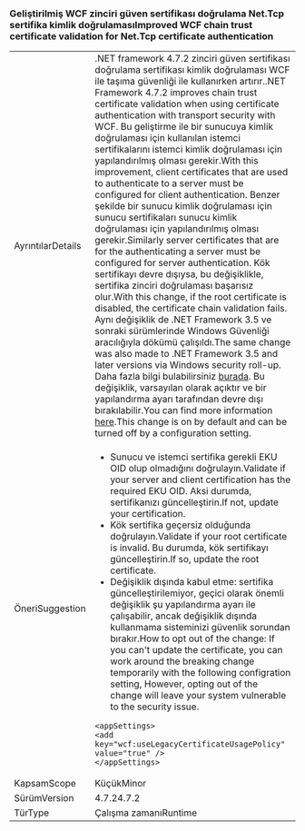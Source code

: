 ### <a name="improved-wcf-chain-trust-certificate-validation-for-nettcp-certificate-authentication"></a><span data-ttu-id="1a9d9-101">Geliştirilmiş WCF zinciri güven sertifikası doğrulama Net.Tcp sertifika kimlik doğrulaması</span><span class="sxs-lookup"><span data-stu-id="1a9d9-101">Improved WCF chain trust certificate validation for Net.Tcp certificate authentication</span></span>

|   |   |
|---|---|
|<span data-ttu-id="1a9d9-102">Ayrıntılar</span><span class="sxs-lookup"><span data-stu-id="1a9d9-102">Details</span></span>|<span data-ttu-id="1a9d9-103">.NET framework 4.7.2 zinciri güven sertifikası doğrulama sertifikası kimlik doğrulaması WCF ile taşıma güvenliği ile kullanırken artırır.</span><span class="sxs-lookup"><span data-stu-id="1a9d9-103">.NET Framework 4.7.2 improves chain trust certificate validation when using certificate authentication with transport security with WCF.</span></span> <span data-ttu-id="1a9d9-104">Bu geliştirme ile bir sunucuya kimlik doğrulaması için kullanılan istemci sertifikalarını istemci kimlik doğrulaması için yapılandırılmış olması gerekir.</span><span class="sxs-lookup"><span data-stu-id="1a9d9-104">With this improvement, client certificates that are used to authenticate to a server must be configured for client authentication.</span></span>  <span data-ttu-id="1a9d9-105">Benzer şekilde bir sunucu kimlik doğrulaması için sunucu sertifikaları sunucu kimlik doğrulaması için yapılandırılmış olması gerekir.</span><span class="sxs-lookup"><span data-stu-id="1a9d9-105">Similarly server certificates that are for the authenticating a server must be configured for server authentication.</span></span> <span data-ttu-id="1a9d9-106">Kök sertifikayı devre dışıysa, bu değişiklikle, sertifika zinciri doğrulaması başarısız olur.</span><span class="sxs-lookup"><span data-stu-id="1a9d9-106">With this change, if the root certificate is disabled, the certificate chain validation fails.</span></span> <span data-ttu-id="1a9d9-107">Aynı değişiklik de .NET Framework 3.5 ve sonraki sürümlerinde Windows Güvenliği aracılığıyla dökümü çalışıldı.</span><span class="sxs-lookup"><span data-stu-id="1a9d9-107">The same change was also made to .NET Framework 3.5 and later versions via Windows security roll-up.</span></span> <span data-ttu-id="1a9d9-108">Daha fazla bilgi bulabilirsiniz [burada](https://support.microsoft.com/en-us/help/4055269/security-only-update-for-net-framework-3-5-1-4-5-2-4-6-4-6-1-4-6-2-4-7). Bu değişiklik, varsayılan olarak açıktır ve bir yapılandırma ayarı tarafından devre dışı bırakılabilir.</span><span class="sxs-lookup"><span data-stu-id="1a9d9-108">You can find more information [here](https://support.microsoft.com/en-us/help/4055269/security-only-update-for-net-framework-3-5-1-4-5-2-4-6-4-6-1-4-6-2-4-7).This change is on by default and can be turned off by a configuration setting.</span></span>|
|<span data-ttu-id="1a9d9-109">Öneri</span><span class="sxs-lookup"><span data-stu-id="1a9d9-109">Suggestion</span></span>|<ul><li><span data-ttu-id="1a9d9-110">Sunucu ve istemci sertifika gerekli EKU OID olup olmadığını doğrulayın.</span><span class="sxs-lookup"><span data-stu-id="1a9d9-110">Validate if your server and client certification has the required EKU OID.</span></span> <span data-ttu-id="1a9d9-111">Aksi durumda, sertifikanızı güncelleştirin.</span><span class="sxs-lookup"><span data-stu-id="1a9d9-111">If not, update your certification.</span></span></li><li><span data-ttu-id="1a9d9-112">Kök sertifika geçersiz olduğunda doğrulayın.</span><span class="sxs-lookup"><span data-stu-id="1a9d9-112">Validate if your root certificate is invalid.</span></span> <span data-ttu-id="1a9d9-113">Bu durumda, kök sertifikayı güncelleştirin.</span><span class="sxs-lookup"><span data-stu-id="1a9d9-113">If so, update the root certificate.</span></span></li><li><span data-ttu-id="1a9d9-114">Değişiklik dışında kabul etme: sertifika güncelleştirilemiyor, geçici olarak önemli değişiklik şu yapılandırma ayarı ile çalışabilir, ancak değişiklik dışında kullanmama sisteminizi güvenlik sorundan bırakır.</span><span class="sxs-lookup"><span data-stu-id="1a9d9-114">How to opt out of the change: If you can't update the certificate, you can work around the breaking change temporarily with the following configration setting,  However, opting out of the change will leave your system vulnerable to the security issue.</span></span></li></ul><pre><code class="lang-xml">&lt;appSettings&gt;&#13;&#10;&lt;add key=&quot;wcf:useLegacyCertificateUsagePolicy&quot; value=&quot;true&quot; /&gt;&#13;&#10;&lt;/appSettings&gt;&#13;&#10;</code></pre>|
|<span data-ttu-id="1a9d9-115">Kapsam</span><span class="sxs-lookup"><span data-stu-id="1a9d9-115">Scope</span></span>|<span data-ttu-id="1a9d9-116">Küçük</span><span class="sxs-lookup"><span data-stu-id="1a9d9-116">Minor</span></span>|
|<span data-ttu-id="1a9d9-117">Sürüm</span><span class="sxs-lookup"><span data-stu-id="1a9d9-117">Version</span></span>|<span data-ttu-id="1a9d9-118">4.7.2</span><span class="sxs-lookup"><span data-stu-id="1a9d9-118">4.7.2</span></span>|
|<span data-ttu-id="1a9d9-119">Tür</span><span class="sxs-lookup"><span data-stu-id="1a9d9-119">Type</span></span>|<span data-ttu-id="1a9d9-120">Çalışma zamanı</span><span class="sxs-lookup"><span data-stu-id="1a9d9-120">Runtime</span></span>|

